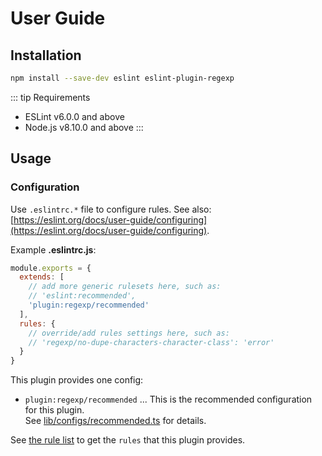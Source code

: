 # User Guide

## Installation

```bash
npm install --save-dev eslint eslint-plugin-regexp
```

::: tip Requirements
- ESLint v6.0.0 and above
- Node.js v8.10.0 and above
:::

## Usage

### Configuration

Use `.eslintrc.*` file to configure rules. See also: [https://eslint.org/docs/user-guide/configuring](https://eslint.org/docs/user-guide/configuring).

Example **.eslintrc.js**:

```js
module.exports = {
  extends: [
    // add more generic rulesets here, such as:
    // 'eslint:recommended',
    'plugin:regexp/recommended'
  ],
  rules: {
    // override/add rules settings here, such as:
    // 'regexp/no-dupe-characters-character-class': 'error'
  }
}
```

This plugin provides one config:

- `plugin:regexp/recommended` ... This is the recommended configuration for this plugin.  
  See [lib/configs/recommended.ts](https://github.com/ota-meshi/eslint-plugin-regexp/blob/master/lib/configs/recommended.ts) for details.

See [the rule list](../rules/README.md) to get the `rules` that this plugin provides.

